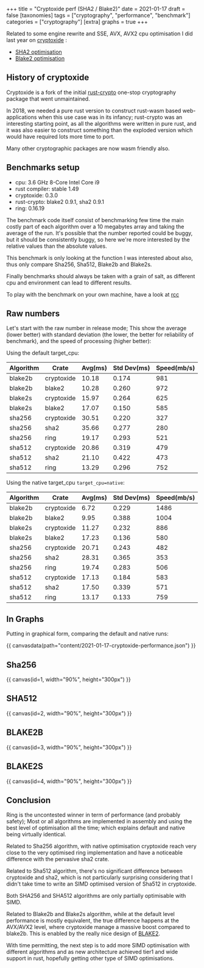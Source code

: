 +++
title = "Cryptoxide perf (SHA2 / Blake2)"
date = 2021-01-17
draft = false
[taxonomies]
tags = ["cryptography", "performance", "benchmark"]
categories = ["cryptography"]
[extra]
graphs = true
+++

Related to some engine rewrite and SSE, AVX, AVX2 cpu optimisation I did last
year on [cryptoxide](https://github.com/typed-io/cryptoxide/) :

* [SHA2 optimisation](https://github.com/typed-io/cryptoxide/pull/8)
* [Blake2 optimisation](https://github.com/typed-io/cryptoxide/pull/9)

<!-- more -->

## History of cryptoxide

Cryptoxide is a fork of the initial [rust-crypto](https://github.com/DaGenix/rust-crypto)
one-stop cryptography package that went unmaintained.

In 2018, we needed a pure rust version to construct rust-wasm based
web-applications when this use case was in its infancy; rust-crypto was an
interesting starting point, as all the algorithms were written in pure rust,
and it was also easier to construct something than the exploded version which
would have required lots more time to port.

Many other cryptographic packages are now wasm friendly also.

## Benchmarks setup

* cpu: 3.6 GHz 8-Core Intel Core i9 
* rust compiler: stable 1.49
* cryptoxide: 0.3.0
* rust-crypto: blake2 0.9.1, sha2 0.9.1
* ring: 0.16.19

The benchmark code itself consist of benchmarking few time the main costly
part of each algorithm over a 10 megabytes array and taking the average of
the run. It's possible that the number reported could be buggy, but it should
be consistently buggy, so here we're more interested by the relative values
than the absolute values.

This benchmark is only looking at the function I was interested about also, thus
only compare Sha256, Sha512, Blake2b and Blake2s.

Finally benchmarks should always be taken with a grain of salt, as different
cpu and environment can lead to different results.

To play with the benchmark on your own machine, have a look at [rcc](https://github.com/vincenthz/rcc)

## Raw numbers

Let's start with the raw number in release mode;
This show the average (lower better) with standard deviation (the lower, the better for reliability of benchmark),
and the speed of processing (higher better):

Using the default target_cpu:

| Algorithm | Crate      | Avg(ms) | Std Dev(ms) | Speed(mb/s) |
| --------- | ---------- | ------- | ----------- | ----------- |
| blake2b   | cryptoxide | 10.18   | 0.174       | 981         |
| blake2b   | blake2     | 10.28   | 0.260       | 972         |
| blake2s   | cryptoxide | 15.97   | 0.264       | 625         |
| blake2s   | blake2     | 17.07   | 0.150       | 585         |
| sha256    | cryptoxide | 30.51   | 0.220       | 327         |
| sha256    | sha2       | 35.66   | 0.277       | 280         |
| sha256    | ring       | 19.17   | 0.293       | 521         |
| sha512    | cryptoxide | 20.86   | 0.319       | 479         |
| sha512    | sha2       | 21.10   | 0.422       | 473         |
| sha512    | ring       | 13.29   | 0.296       | 752         |

Using the native target_cpu `target_cpu=native`:

| Algorithm | Crate      | Avg(ms) | Std Dev(ms) | Speed(mb/s) |
| --------- | ---------- | ------- | ----------- | ----------- |
| blake2b   | cryptoxide | 6.72    | 0.229       | 1486        |
| blake2b   | blake2     | 9.95    | 0.388       | 1004        |
| blake2s   | cryptoxide | 11.27   | 0.232       | 886         |
| blake2s   | blake2     | 17.23   | 0.136       | 580         |
| sha256    | cryptoxide | 20.71   | 0.243       | 482         |
| sha256    | sha2       | 28.31   | 0.365       | 353         |
| sha256    | ring       | 19.74   | 0.283       | 506         |
| sha512    | cryptoxide | 17.13   | 0.184       | 583         |
| sha512    | sha2       | 17.50   | 0.339       | 571         |
| sha512    | ring       | 13.17   | 0.133       | 759         |

## In Graphs

Putting in graphical form, comparing the default and native runs:

{{ canvasdata(path="content/2021-01-17-cryptoxide-performance.json") }}

## Sha256

{{ canvas(id=1, width="90%", height="300px") }}

## SHA512

{{ canvas(id=2, width="90%", height="300px") }}

## BLAKE2B

{{ canvas(id=3, width="90%", height="300px") }}

## BLAKE2S

{{ canvas(id=4, width="90%", height="300px") }}


## Conclusion

Ring is the uncontested winner in term of performance (and probably safety);
Most or all algorithms are implemented in assembly and using the best level
of optimisation all the time; which explains default and native being
virtually identical.

Related to Sha256 algorithm, with native optimisation cryptoxide reach very close
to the very optimised ring implementation and have a noticeable difference with
the pervasive sha2 crate.

Related to Sha512 algorithm, there's no significant difference between cryptoxide and sha2,
which is not particularly surprising considering that I didn't take time to write
an SIMD optimised version of Sha512 in cryptoxide.

Both SHA256 and SHA512 algorithms are only partially optimisable with SIMD.

Related to Blake2b and Blake2s algorithm, while at the default level
performance is mostly equivalent, the true difference happens at the AVX/AVX2
level, where cryptoxide manage a massive boost compared to blake2b. This is enabled
by the really nice design of [BLAKE2](https://www.blake2.net/).

With time permitting, the next step is to add more SIMD optimisation with different
algorithms and as new architecture achieved tier1 and wide support in rust,
hopefully getting other type of SIMD optimisations.
